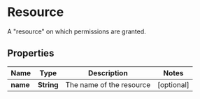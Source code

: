 

# Resource

A \"resource\" on which permissions are granted.

## Properties

Name | Type | Description | Notes
------------ | ------------- | ------------- | -------------
**name** | **String** | The name of the resource |  [optional]



